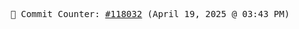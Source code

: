 <p align="center">
    <samp>
        📮 Commit Counter: <a href="https://github.com/Javascript-void0/Javascript-void0/commits/main">#118032</a> (April 19, 2025 @ 03:43 PM)
    </samp>
</p>